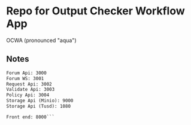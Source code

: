 # Repo for Output Checker Workflow App
OCWA (pronounced "aqua")

## Notes
```Default Port list:
Forum Api: 3000
Forum WS: 3001
Request Api: 3002
Validate Api: 3003
Policy Api: 3004
Storage Api (Minio): 9000
Storage Api (Tusd): 1080

Front end: 8000```
